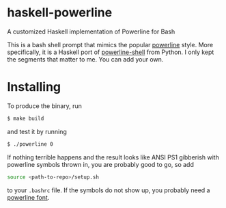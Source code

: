 # haskell-powerline
A customized Haskell implementation of Powerline for Bash

This is a bash shell prompt that mimics the popular [powerline](https://github.com/powerline/powerline) style.
More specifically, it is a Haskell port of [powerline-shell](https://github.com/banga/powerline-shell) from Python.
I only kept the segments that matter to me. You can add your own.

# Installing
To produce the binary, run
```bash
$ make build
```
and test it by running
```bash
$ ./powerline 0
```
If nothing terrible happens and the result looks like ANSI PS1 gibberish with powerline symbols thrown in,
you are probably good to go, so add
```bash
source <path-to-repo>/setup.sh
```
to your `.bashrc` file. If the symbols do not show up, you probably need a [powerline font](https://github.com/powerline/fonts).
